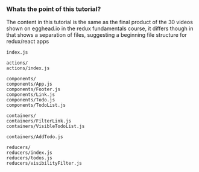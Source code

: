 ### Whats the point of this tutorial?

The content in this tutorial is the same as the final product of the 30 videos
shown on egghead.io in the redux fundamentals course, it differs though in that
shows a separation of files, suggesting a beginning file structure for 
redux/react apps

```
index.js

actions/
actions/index.js

components/
components/App.js
components/Footer.js
components/Link.js
components/Todo.js
components/TodoList.js

containers/
containers/FilterLink.js
containers/VisibleTodoList.js

containers/AddTodo.js

reducers/
reducers/index.js
reducers/todos.js
reducers/visibilityFilter.js
```
